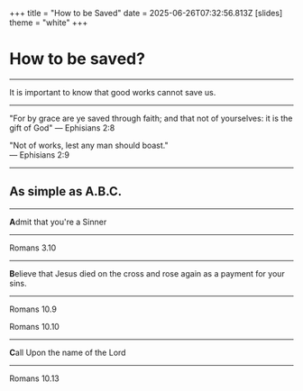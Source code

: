 +++
title = "How to be Saved"
date = 2025-06-26T07:32:56.813Z
[slides]
  theme = "white"
+++

# How to be saved?

---

It is important to know that good works cannot save us.

---

"For by grace are ye saved through faith; and that not of yourselves: it is the gift of God"
— Ephisians 2:8

"Not of works, lest any man should boast."  
— Ephisians 2:9


---

## As simple as A.B.C.

---

**A**dmit that you're a Sinner

---

Romans 3.10

---

**B**elieve that Jesus died on the cross and rose again as a payment for your sins.

---

Romans 10.9

Romans 10.10

---

**C**all Upon the name of the Lord

---

Romans 10.13
